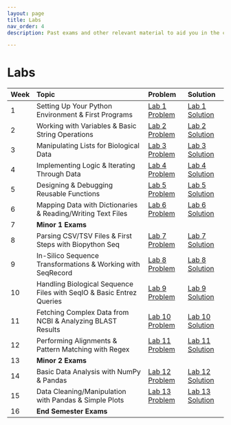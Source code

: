 ```yaml
---
layout: page
title: Labs
nav_order: 4
description: Past exams and other relevant material to aid you in the course.

---
```


# Labs

| Week | Topic | Problem | Solution |
| :--- | :---- | :------ | :------- |
| 1 | Setting Up Your Python Environment & First Programs | [Lab 1 Problem](lab/lab01_problem) | [Lab 1 Solution](lab/lab01_solution) |
| 2 | Working with Variables & Basic String Operations | [Lab 2 Problem](lab/lab02_problem) | [Lab 2 Solution](lab/lab02_solution) |
| 3 | Manipulating Lists for Biological Data | [Lab 3 Problem](lab/lab03_problem) | [Lab 3 Solution](lab/lab03_solution) |
| 4 | Implementing Logic & Iterating Through Data | [Lab 4 Problem](lab/lab04_problem) | [Lab 4 Solution](lab/lab04_solution) |
| 5 | Designing & Debugging Reusable Functions | [Lab 5 Problem](lab/lab05_problem) | [Lab 5 Solution](lab/lab05_solution) |
| 6 | Mapping Data with Dictionaries & Reading/Writing Text Files | [Lab 6 Problem](lab/lab06_problem) | [Lab 6 Solution](lab/lab06_solution) |
| 7 | **Minor 1 Exams** | | |
| 8 | Parsing CSV/TSV Files & First Steps with Biopython Seq | [Lab 7 Problem](lab/lab07_problem) | [Lab 7 Solution](lab/lab07_solution) |
| 9 | In-Silico Sequence Transformations & Working with SeqRecord | [Lab 8 Problem](lab/lab08_problem) | [Lab 8 Solution](lab/lab08_solution) |
| 10 | Handling Biological Sequence Files with SeqIO & Basic Entrez Queries | [Lab 9 Problem](lab/lab09_problem) | [Lab 9 Solution](lab/lab09_solution) |
| 11 | Fetching Complex Data from NCBI & Analyzing BLAST Results | [Lab 10 Problem](lab/lab10_problem) | [Lab 10 Solution](lab/lab10_solution) |
| 12 | Performing Alignments & Pattern Matching with Regex | [Lab 11 Problem](lab/lab11_problem) | [Lab 11 Solution](lab/lab11_solution) |
| 13 | **Minor 2 Exams** | | |
| 14 | Basic Data Analysis with NumPy & Pandas | [Lab 12 Problem](lab/lab12_problem) | [Lab 12 Solution](lab/lab12_solution) |
| 15 | Data Cleaning/Manipulation with Pandas & Simple Plots | [Lab 13 Problem](lab/lab13_problem) | [Lab 13 Solution](lab/lab13_solution) |
| 16 | **End Semester Exams** | | |